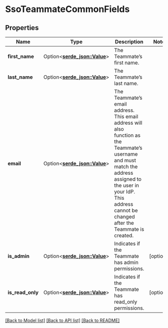 # SsoTeammateCommonFields

## Properties

Name | Type | Description | Notes
------------ | ------------- | ------------- | -------------
**first_name** | Option<[**serde_json::Value**](.md)> | The Teammate’s first name. | 
**last_name** | Option<[**serde_json::Value**](.md)> | The Teammate’s last name. | 
**email** | Option<[**serde_json::Value**](.md)> | The Teammate’s email address. This email address will also function as the Teammate’s username and must match the address assigned to the user in your IdP. This address cannot be changed after the Teammate is created. | 
**is_admin** | Option<[**serde_json::Value**](.md)> | Indicates if the Teammate has admin permissions. | [optional]
**is_read_only** | Option<[**serde_json::Value**](.md)> | Indicates if the Teammate has read_only permissions. | [optional]

[[Back to Model list]](../README.md#documentation-for-models) [[Back to API list]](../README.md#documentation-for-api-endpoints) [[Back to README]](../README.md)


